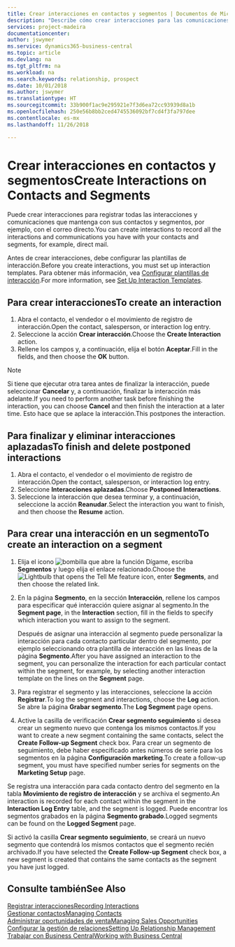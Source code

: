 ```yaml
---
title: Crear interacciones en contactos y segmentos | Documentos de Microsoft
description: "Describe cómo crear interacciones para las comunicaciones que mantenga con sus contactos y segmentos en Business Central, por ejemplo, con el correo directo."
services: project-madeira
documentationcenter: 
author: jswymer
ms.service: dynamics365-business-central
ms.topic: article
ms.devlang: na
ms.tgt_pltfrm: na
ms.workload: na
ms.search.keywords: relationship, prospect
ms.date: 10/01/2018
ms.author: jswymer
ms.translationtype: HT
ms.sourcegitcommit: 33b900f1ac9e295921e7f3d6ea72cc93939d8a1b
ms.openlocfilehash: 250e56b8bb2ced4745536092bf7cd4f3fa797dee
ms.contentlocale: es-mx
ms.lasthandoff: 11/26/2018

---
```

# <a name="create-interactions-on-contacts-and-segments"></a><span data-ttu-id="4052d-103">Crear interacciones en contactos y segmentos</span><span class="sxs-lookup"><span data-stu-id="4052d-103">Create Interactions on Contacts and Segments</span></span>
<span data-ttu-id="4052d-104">Puede crear interacciones para registrar todas las interacciones y comunicaciones que mantenga con sus contactos y segmentos, por ejemplo, con el correo directo.</span><span class="sxs-lookup"><span data-stu-id="4052d-104">You can create interactions to record all the interactions and communications you have with your contacts and segments, for example, direct mail.</span></span>

<span data-ttu-id="4052d-105">Antes de crear interacciones, debe configurar las plantillas de interacción.</span><span class="sxs-lookup"><span data-stu-id="4052d-105">Before you create interactions, you must set up interaction templates.</span></span> <span data-ttu-id="4052d-106">Para obtener más información, vea [Configurar plantillas de interacción](marketing-interactions.md).</span><span class="sxs-lookup"><span data-stu-id="4052d-106">For more information, see  [Set Up Interaction Templates](marketing-interactions.md).</span></span>

## <a name="to-create-an-interaction"></a><span data-ttu-id="4052d-107">Para crear interacciones</span><span class="sxs-lookup"><span data-stu-id="4052d-107">To create an interaction</span></span>
1. <span data-ttu-id="4052d-108">Abra el contacto, el vendedor o el movimiento de registro de interacción.</span><span class="sxs-lookup"><span data-stu-id="4052d-108">Open the contact, salesperson, or interaction log entry.</span></span>
2. <span data-ttu-id="4052d-109">Seleccione la acción **Crear interacción**.</span><span class="sxs-lookup"><span data-stu-id="4052d-109">Choose the **Create Interaction** action.</span></span>
3. <span data-ttu-id="4052d-110">Rellene los campos y, a continuación, elija el botón **Aceptar**.</span><span class="sxs-lookup"><span data-stu-id="4052d-110">Fill in the fields, and then choose the **OK** button.</span></span>

> [!NOTE]  
>   <span data-ttu-id="4052d-111">Si tiene que ejecutar otra tarea antes de finalizar la interacción, puede seleccionar **Cancelar** y, a continuación, finalizar la interacción más adelante.</span><span class="sxs-lookup"><span data-stu-id="4052d-111">If you need to perform another task before finishing the interaction, you can choose **Cancel** and then finish the interaction at a later time.</span></span> <span data-ttu-id="4052d-112">Esto hace que se aplace la interacción.</span><span class="sxs-lookup"><span data-stu-id="4052d-112">This postpones the interaction.</span></span>

## <a name="to-finish-and-delete-postponed-interactions"></a><span data-ttu-id="4052d-113">Para finalizar y eliminar interacciones aplazadas</span><span class="sxs-lookup"><span data-stu-id="4052d-113">To finish and delete postponed interactions</span></span>
1. <span data-ttu-id="4052d-114">Abra el contacto, el vendedor o el movimiento de registro de interacción.</span><span class="sxs-lookup"><span data-stu-id="4052d-114">Open the contact, salesperson, or interaction log entry.</span></span>
2. <span data-ttu-id="4052d-115">Seleccione **Interacciones aplazadas**.</span><span class="sxs-lookup"><span data-stu-id="4052d-115">Choose **Postponed Interactions**.</span></span>
3. <span data-ttu-id="4052d-116">Seleccione la interacción que desea terminar y, a continuación, seleccione la acción **Reanudar**.</span><span class="sxs-lookup"><span data-stu-id="4052d-116">Select the interaction you want to finish, and then choose the **Resume** action.</span></span>

## <a name="to-create-an-interaction-on-a-segment"></a><span data-ttu-id="4052d-117">Para crear una interacción en un segmento</span><span class="sxs-lookup"><span data-stu-id="4052d-117">To create an interaction on a segment</span></span>
1. <span data-ttu-id="4052d-118">Elija el icono ![bombilla que abre la función Dígame](media/ui-search/search_small.png "Dígame que desea hacer"), escriba **Segmentos** y luego elija el enlace relacionado.</span><span class="sxs-lookup"><span data-stu-id="4052d-118">Choose the ![Lightbulb that opens the Tell Me feature](media/ui-search/search_small.png "Tell me what you want to do") icon, enter **Segments**, and then choose the related link.</span></span>
2. <span data-ttu-id="4052d-119">En la página **Segmento**, en la sección **Interacción**, rellene los campos para especificar qué interacción quiere asignar al segmento.</span><span class="sxs-lookup"><span data-stu-id="4052d-119">In the **Segment page**, in the **Interaction** section, fill in the fields to specify which interaction you want to assign to the segment.</span></span>

    <span data-ttu-id="4052d-120">Después de asignar una interacción al segmento puede personalizar la interacción para cada contacto particular dentro del segmento, por ejemplo seleccionando otra plantilla de interacción en las líneas de la página **Segmento**.</span><span class="sxs-lookup"><span data-stu-id="4052d-120">After you have assigned an interaction to the segment, you can personalize the interaction for each particular contact within the segment, for example, by selecting another interaction template on the lines on the **Segment** page.</span></span>  
3. <span data-ttu-id="4052d-121">Para registrar el segmento y las interacciones, seleccione la acción **Registrar**.</span><span class="sxs-lookup"><span data-stu-id="4052d-121">To log the segment and interactions, choose the **Log** action.</span></span> <span data-ttu-id="4052d-122">Se abre la página **Grabar segmento**.</span><span class="sxs-lookup"><span data-stu-id="4052d-122">The **Log Segment** page opens.</span></span>
4. <span data-ttu-id="4052d-123">Active la casilla de verificación **Crear segmento seguimiento** si desea crear un segmento nuevo que contenga los mismos contactos.</span><span class="sxs-lookup"><span data-stu-id="4052d-123">If you want to create a new segment containing the same contacts, select the **Create Follow-up Segment** check box.</span></span> <span data-ttu-id="4052d-124">Para crear un segmento de seguimiento, debe haber especificado antes números de serie para los segmentos en la página **Configuración marketing**.</span><span class="sxs-lookup"><span data-stu-id="4052d-124">To create a follow-up segment, you must have specified number series for segments on the **Marketing Setup** page.</span></span>

<span data-ttu-id="4052d-125">Se registra una interacción para cada contacto dentro del segmento en la tabla **Movimiento de registro de interacción** y se archiva el segmento.</span><span class="sxs-lookup"><span data-stu-id="4052d-125">An interaction is recorded for each contact within the segment in the **Interaction Log Entry** table, and the segment is logged.</span></span> <span data-ttu-id="4052d-126">Puede encontrar los segmentos grabados en la página **Segmento grabado**.</span><span class="sxs-lookup"><span data-stu-id="4052d-126">Logged segments can be found on the **Logged Segment** page.</span></span>

<span data-ttu-id="4052d-127">Si activó la casilla **Crear segmento seguimiento**, se creará un nuevo segmento que contendrá los mismos contactos que el segmento recién archivado.</span><span class="sxs-lookup"><span data-stu-id="4052d-127">If you have selected the **Create Follow-up Segment** check box, a new segment is created that contains the same contacts as the segment you have just logged.</span></span>

## <a name="see-also"></a><span data-ttu-id="4052d-128">Consulte también</span><span class="sxs-lookup"><span data-stu-id="4052d-128">See Also</span></span>
[<span data-ttu-id="4052d-129">Registrar interacciones</span><span class="sxs-lookup"><span data-stu-id="4052d-129">Recording Interactions</span></span>](marketing-interactions.md)  
[<span data-ttu-id="4052d-130">Gestionar contactos</span><span class="sxs-lookup"><span data-stu-id="4052d-130">Managing Contacts</span></span>](marketing-contacts.md)  
[<span data-ttu-id="4052d-131">Administrar oportunidades de venta</span><span class="sxs-lookup"><span data-stu-id="4052d-131">Managing Sales Opportunities</span></span>](marketing-manage-sales-opportunities.md)  
[<span data-ttu-id="4052d-132">Configurar la gestión de relaciones</span><span class="sxs-lookup"><span data-stu-id="4052d-132">Setting Up Relationship Management</span></span>](marketing-setup-marketing.md)  
[<span data-ttu-id="4052d-133">Trabajar con Business Central</span><span class="sxs-lookup"><span data-stu-id="4052d-133">Working with Business Central</span></span>](ui-work-product.md)

